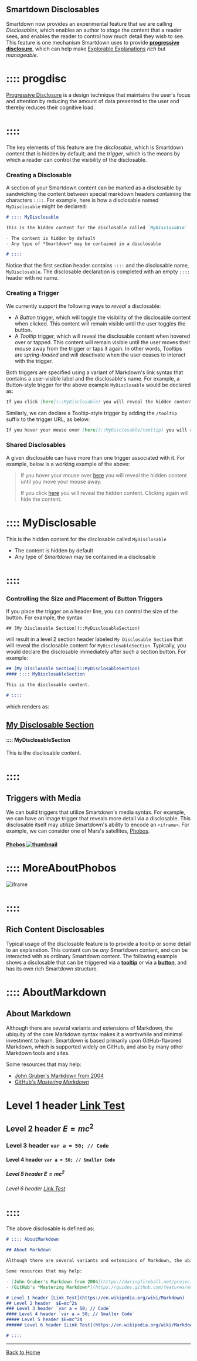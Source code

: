 ## Smartdown Disclosables

Smartdown now provides an experimental feature that we are calling *Disclosables*, which enables an author to *stage* the content that a reader sees, and enables the reader to control how much detail they wish to see. This feature is one mechanism Smartdown uses to provide [**progressive disclosure**](::progdisc/tooltip), which can help make [Explorable Explanations](http://worrydream.com/ExplorableExplanations/) *rich* but *manageable*.

# :::: progdisc
[Progressive Disclosure](https://en.wikipedia.org/wiki/Progressive_disclosure) is a design technique that maintains the user's focus and attention by reducing the amount of data presented to the user and thereby reduces their cognitive load.
# ::::

The key elements of this feature are the *disclosable*, which is Smartdown content that is hidden by default; and the *trigger*, which is the means by which a reader can control the visibility of the disclosable.


### Creating a Disclosable

A section of your Smartdown content can be marked as a disclosable by sandwiching the content between special markdown headers containing the characters `::::`. For example, here is how a disclosable named `MyDisclosable` might be declared:

```markdown
# :::: MyDisclosable

This is the hidden content for the disclosable called `MyDisclosable`

- The content is hidden by default
- Any type of *Smartdown* may be contained in a disclosable

# ::::
```

Notice that the first section header contains `::::` and the disclosable name, `MyDisclosable`. The disclosable declaration is completed with an empty `::::` header with no name.


### Creating a Trigger

We currently support the following ways to *reveal* a disclosable:

- A *Button* trigger, which will toggle the visibility of the disclosable content when clicked. This content will remain visible until the user toggles the button.
- A *Tooltip* trigger, which will reveal the disclosable content when hovered over or tapped. This content will remain visible until the user moves their mouse away from the trigger or taps it again. In other words, Tooltips are *spring-loaded* and will deactivate when the user ceases to interact with the trigger.

Both triggers are specified using a variant of Markdown's link syntax that contains a user-visible label and the disclosable's name. For example, a Button-style trigger for the above example `MyDisclosable` would be declared as:

```markdown
If you click [here](::MyDisclosable) you will reveal the hidden content. Clicking again will hide the content.
```

Similarly, we can declare a Tooltip-style trigger by adding the `/tooltip` suffix to the trigger URL, as below:


```markdown
If you hover your mouse over [here](::MyDisclosable/tooltip) you will reveal the hidden content until you move your mouse away.
```


### Shared Disclosables

A given disclosable can have more than one trigger associated with it. For example, below is a working example of the above:

> If you hover your mouse over [here](::MyDisclosable/tooltip) you will reveal the hidden content until you move your mouse away.
>
> If you click [here](::MyDisclosable) you will reveal the hidden content. Clicking again will hide the content.

# :::: MyDisclosable

This is the hidden content for the disclosable called `MyDisclosable`

- The content is hidden by default
- Any type of *Smartdown* may be contained in a disclosable

# ::::


### Controlling the Size and Placement of Button Triggers

If you place the trigger on a header line, you can control the size of the button. For example, the syntax
```
## [My Disclosable Section](::MyDisclosableSection)
```

will result in a level 2 section header labeled `My Disclosable Section` that will reveal the disclosable content for `MyDisclosableSection`. Typically, you would declare the disclosable immediately after such a section button. For example:

```markdown
## [My Disclosable Section](::MyDisclosableSection)
#### :::: MyDisclosableSection

This is the disclosable content.

# ::::

```

which renders as:

## [My Disclosable Section](::MyDisclosableSection)
#### :::: MyDisclosableSection

This is the disclosable content.

# ::::

## Triggers with Media

We can build triggers that utilize Smartdown's media syntax. For example, we can have an image trigger that reveals more detail via a disclosable. This disclosable itself may utilize Smartdown's ability to encode an `<iframe>`. For example, we can consider one of Mars's satellites, [Phobos](::MoreAboutPhobos/tooltip).

#### [Phobos ![thumbnail](https://upload.wikimedia.org/wikipedia/commons/thumb/5/5c/Phobos_colour_2008.jpg/440px-Phobos_colour_2008.jpg)](::MoreAboutPhobos)

# :::: MoreAboutPhobos

![iframe](https://en.wikipedia.org/wiki/Phobos_(moon))

# ::::


## Rich Content Disclosables

Typical usage of the disclosable feature is to provide a tooltip or some detail to an explanation. This content can be *any* Smartdown content, and can be interacted with as ordinary Smartdown content. The following example shows a disclosable that can be triggered via a [**tooltip**](::AboutMarkdown/tooltip) or via a [**button**](::AboutMarkdown), and has its own rich Smartdown structure.

# :::: AboutMarkdown

## About Markdown

Although there are several variants and extensions of Markdown, the ubiquity of the core Markdown syntax makes it a worthwhile and minimal investment to learn. Smartdown is based primarily upon GitHub-flavored Markdown, which is supported widely on GitHub, and also by many other Markdown tools and sites.

Some resources that may help:

- [John Gruber's Markdown from 2004](https://daringfireball.net/projects/markdown/)
- [GitHub's *Mastering Markdown*](https://guides.github.com/features/mastering-markdown/)

# Level 1 header [Link Test](https://en.wikipedia.org/wiki/Markdown)
## Level 2 header  $E=mc^2$
### Level 3 header `var a = 50; // Code`
#### Level 4 header `var a = 50; // Smaller Code`
##### Level 5 header $E=mc^2$
###### Level 6 header [Link Test](https://en.wikipedia.org/wiki/Markdown)

# ::::

The above disclosable is defined as:

```markdown
# :::: AboutMarkdown

## About Markdown

Although there are several variants and extensions of Markdown, the ubiquity of the core Markdown syntax makes it a worthwhile and minimal investment to learn. Smartdown is based primarily upon GitHub-flavored Markdown, which is supported widely on GitHub, and also by many other Markdown tools and sites.

Some resources that may help:

- [John Gruber's Markdown from 2004](https://daringfireball.net/projects/markdown/)
- [GitHub's *Mastering Markdown*](https://guides.github.com/features/mastering-markdown/)

# Level 1 header [Link Test](https://en.wikipedia.org/wiki/Markdown)
## Level 2 header  $E=mc^2$
### Level 3 header `var a = 50; // Code`
#### Level 4 header `var a = 50; // Smaller Code`
##### Level 5 header $E=mc^2$
###### Level 6 header [Link Test](https://en.wikipedia.org/wiki/Markdown)

# ::::
```

---

[Back to Home](:@Home)
